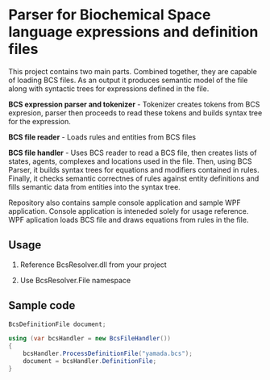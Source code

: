 Parser for Biochemical Space language expressions and definition files
=======================================================================

This project contains two main parts. Combined together, they are capable of loading BCS files. As an output it produces semantic model of the file along with syntactic trees for expressions defined in the file.

**BCS expression parser and tokenizer** - Tokenizer creates tokens from BCS expresion, parser then proceeds to read these tokens and builds syntax tree for the expression. 

**BCS file reader** - Loads rules and entities from BCS files

**BCS file handler** - Uses BCS reader to read a BCS file, then creates lists of states, agents, complexes and locations used in the file. Then, using BCS Parser, it builds syntax trees for equations and modifiers contained in rules. Finally, it checks semantic correctnes of rules against entity definitions and fills semantic data from entities into the syntax tree.

Repository also contains sample console application and sample WPF application.
Console application is inteneded solely for usage reference.
WPF aplication loads BCS file and draws equations from rules in the file.

Usage
-----

1) Reference BcsResolver.dll from your project

2) Use BcsResolver.File namespace

Sample code
-----------

```C#
BcsDefinitionFile document;

using (var bcsHandler = new BcsFileHandler())
{
    bcsHandler.ProcessDefinitionFile("yamada.bcs");
    document = bcsHandler.DefinitionFile;
}
```